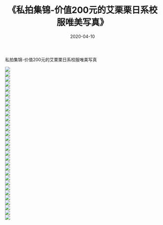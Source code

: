 ﻿---
layout: post
title:  《私拍集锦-价值200元的艾栗栗日系校服唯美写真》
date:   2020-04-10
img: http://imgx.orgx.ga/漏D/网络美图/2020/私拍集锦-价值200元的艾栗栗日系校服唯美写真/000.jpg
categories: [美女, 清纯, 唯美]
---

私拍集锦-价值200元的艾栗栗日系校服唯美写真

  ![](http://imgx.orgx.ga/漏D/网络美图/2020/私拍集锦-价值200元的艾栗栗日系校服唯美写真/001.jpg) <br> ![](http://imgx.orgx.ga/漏D/网络美图/2020/私拍集锦-价值200元的艾栗栗日系校服唯美写真/002.jpg) <br> ![](http://imgx.orgx.ga/漏D/网络美图/2020/私拍集锦-价值200元的艾栗栗日系校服唯美写真/003.jpg) <br> ![](http://imgx.orgx.ga/漏D/网络美图/2020/私拍集锦-价值200元的艾栗栗日系校服唯美写真/004.jpg) <br> ![](http://imgx.orgx.ga/漏D/网络美图/2020/私拍集锦-价值200元的艾栗栗日系校服唯美写真/005.jpg) <br> ![](http://imgx.orgx.ga/漏D/网络美图/2020/私拍集锦-价值200元的艾栗栗日系校服唯美写真/006.jpg) <br> ![](http://imgx.orgx.ga/漏D/网络美图/2020/私拍集锦-价值200元的艾栗栗日系校服唯美写真/007.jpg) <br> ![](http://imgx.orgx.ga/漏D/网络美图/2020/私拍集锦-价值200元的艾栗栗日系校服唯美写真/008.jpg) <br> ![](http://imgx.orgx.ga/漏D/网络美图/2020/私拍集锦-价值200元的艾栗栗日系校服唯美写真/009.jpg) <br> ![](http://imgx.orgx.ga/漏D/网络美图/2020/私拍集锦-价值200元的艾栗栗日系校服唯美写真/010.jpg) <br> ![](http://imgx.orgx.ga/漏D/网络美图/2020/私拍集锦-价值200元的艾栗栗日系校服唯美写真/011.jpg) <br> ![](http://imgx.orgx.ga/漏D/网络美图/2020/私拍集锦-价值200元的艾栗栗日系校服唯美写真/012.jpg) <br> ![](http://imgx.orgx.ga/漏D/网络美图/2020/私拍集锦-价值200元的艾栗栗日系校服唯美写真/013.jpg) <br> ![](http://imgx.orgx.ga/漏D/网络美图/2020/私拍集锦-价值200元的艾栗栗日系校服唯美写真/014.jpg) <br> ![](http://imgx.orgx.ga/漏D/网络美图/2020/私拍集锦-价值200元的艾栗栗日系校服唯美写真/015.jpg) <br> ![](http://imgx.orgx.ga/漏D/网络美图/2020/私拍集锦-价值200元的艾栗栗日系校服唯美写真/016.jpg) <br> ![](http://imgx.orgx.ga/漏D/网络美图/2020/私拍集锦-价值200元的艾栗栗日系校服唯美写真/017.jpg) <br> ![](http://imgx.orgx.ga/漏D/网络美图/2020/私拍集锦-价值200元的艾栗栗日系校服唯美写真/018.jpg) <br> ![](http://imgx.orgx.ga/漏D/网络美图/2020/私拍集锦-价值200元的艾栗栗日系校服唯美写真/019.jpg) <br> ![](http://imgx.orgx.ga/漏D/网络美图/2020/私拍集锦-价值200元的艾栗栗日系校服唯美写真/020.jpg) <br> ![](http://imgx.orgx.ga/漏D/网络美图/2020/私拍集锦-价值200元的艾栗栗日系校服唯美写真/021.jpg) <br> ![](http://imgx.orgx.ga/漏D/网络美图/2020/私拍集锦-价值200元的艾栗栗日系校服唯美写真/022.jpg) <br> ![](http://imgx.orgx.ga/漏D/网络美图/2020/私拍集锦-价值200元的艾栗栗日系校服唯美写真/023.jpg) <br> ![](http://imgx.orgx.ga/漏D/网络美图/2020/私拍集锦-价值200元的艾栗栗日系校服唯美写真/024.jpg) <br> ![](http://imgx.orgx.ga/漏D/网络美图/2020/私拍集锦-价值200元的艾栗栗日系校服唯美写真/025.jpg) <br> ![](http://imgx.orgx.ga/漏D/网络美图/2020/私拍集锦-价值200元的艾栗栗日系校服唯美写真/026.jpg) <br> ![](http://imgx.orgx.ga/漏D/网络美图/2020/私拍集锦-价值200元的艾栗栗日系校服唯美写真/027.jpg) <br> ![](http://imgx.orgx.ga/漏D/网络美图/2020/私拍集锦-价值200元的艾栗栗日系校服唯美写真/028.jpg) <br> ![](http://imgx.orgx.ga/漏D/网络美图/2020/私拍集锦-价值200元的艾栗栗日系校服唯美写真/029.jpg) <br> ![](http://imgx.orgx.ga/漏D/网络美图/2020/私拍集锦-价值200元的艾栗栗日系校服唯美写真/030.jpg) <br> ![](http://imgx.orgx.ga/漏D/网络美图/2020/私拍集锦-价值200元的艾栗栗日系校服唯美写真/031.jpg) <br>